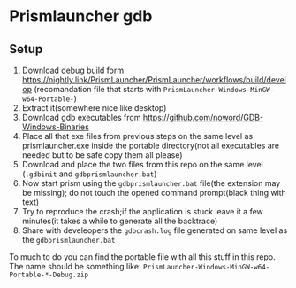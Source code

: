 # Prismlauncher gdb

## Setup

1. Download debug build form https://nightly.link/PrismLauncher/PrismLauncher/workflows/build/develop (recomandation file that starts with `PrismLauncher-Windows-MinGW-w64-Portable-`)
2. Extract it(somewhere nice like desktop)
3. Download gdb executables from https://github.com/noword/GDB-Windows-Binaries
4. Place all that exe files from previous steps on the same level as prismlauncher.exe inside the portable directory(not all executables are needed but to be safe copy them all please)
5. Download and place the two files from this repo on the same level (`.gdbinit` and `gdbprismlauncher.bat`)
6. Now start prism using the `gdbprismlauncher.bat` file(the extension may be missing); do not touch the opened command prompt(black thing with text)
7. Try to reproduce the crash;if the application is stuck leave it a few minutes(it takes a while to generate all the backtrace)
8. Share with develeopers the `gdbcrash.log` file generated on same level as the `gdbprismlauncher.bat`

To much to do you can find the portable file with all this stuff in this repo. The name should be something like: `PrismLauncher-Windows-MinGW-w64-Portable-*-Debug.zip`
